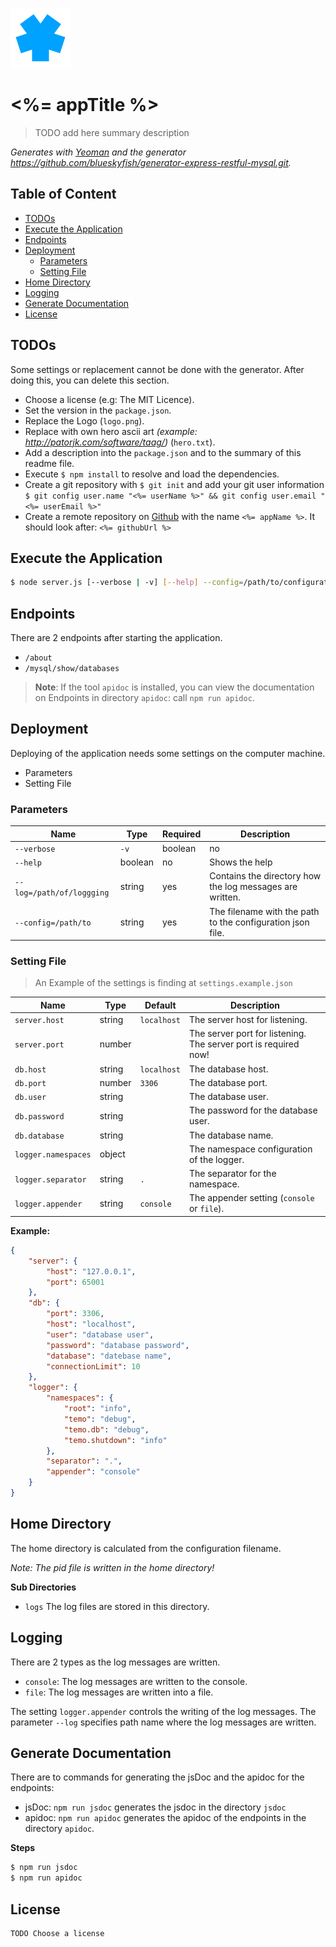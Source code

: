 
![<%= appTitle %>](logo.png)

# <%= appTitle %>

> TODO add here summary description

_Generates with [Yeoman][yeoman] and the generator <https://github.com/blueskyfish/generator-express-restful-mysql.git>._

## Table of Content

* [TODOs](#user-content-todos)
* [Execute the Application](#user-content-execute-the-application)
* [Endpoints](#user-content-endpoints)
* [Deployment](#user-content-deployment)
	* [Parameters](#user-content-parameters)
	* [Setting File](#user-content-setting-file)
* [Home Directory](#user-content-home-directory)
* [Logging](#user-content-logging)
* [Generate Documentation](#user-content-generate-documentation)
* [License](#user-content-license)

## TODOs

Some settings or replacement cannot be done with the generator. After doing this, you can delete this section.

* Choose a license (e.g: The MIT Licence).
* Set the version in the `package.json`.
* Replace the Logo (`logo.png`).
* Replace with own hero ascii art _(example: <http://patorjk.com/software/taag/>)_ (`hero.txt`).
* Add a description into the `package.json` and to the summary of this readme file.
* Execute `$ npm install` to resolve and load the dependencies.
* Create a git repository with `$ git init` and add your git user information `$ git config user.name "<%= userName %>" && git config user.email "<%= userEmail %>"`
* Create a remote repository on [Github][github] with the name `<%= appName %>`. It should look after: `<%= githubUrl %>`

## Execute the Application

```sh
$ node server.js [--verbose | -v] [--help] --config=/path/to/configuration.json
```

## Endpoints

There are 2 endpoints after starting the application.

* `/about`
* `/mysql/show/databases`

> **Note**: If the tool `apidoc` is installed, you can view the documentation on Endpoints in directory `apidoc`: call `npm run apidoc`.


## Deployment

Deploying of the application needs some settings on the computer machine.

* Parameters
* Setting File

### Parameters

Name                      | Type    | Required | Description
--------------------------|---------|----------|-------------------------------------------
`--verbose` | `-v`        | boolean | no       | Show more logging messages
`--help`                  | boolean | no       | Shows the help
`--log=/path/of/loggging` | string  | yes      | Contains the directory how the log messages are written.
`--config=/path/to`       | string  | yes      | The filename with the path to the configuration json file.


### Setting File

> An Example of the settings is finding at `settings.example.json`

Name                | Type    | Default     | Description
--------------------|---------|-------------|------------------------------------------
`server.host`       | string  | `localhost` | The server host for listening.
`server.port`       | number  |             | The server port for listening. The server port is required now!
`db.host`           | string  | `localhost` | The database host.
`db.port`           | number  | `3306`      | The database port.
`db.user`           | string  |             | The database user.
`db.password`       | string  |             | The password for the database user.
`db.database`       | string  |             | The database name.
`logger.namespaces` | object  |             | The namespace configuration of the logger.
`logger.separator`  | string  | `.`         | The separator for the namespace.
`logger.appender`   | string  | `console`   | The appender setting (`console` or `file`).


**Example:**

```json
{
    "server": {
        "host": "127.0.0.1",
        "port": 65001
    },
    "db": {
        "port": 3306,
        "host": "localhost",
        "user": "database user",
        "password": "database password",
        "database": "datebase name",
        "connectionLimit": 10
    },
    "logger": {
        "namespaces": {
            "root": "info",
            "temo": "debug",
            "temo.db": "debug",
            "temo.shutdown": "info"
        },
        "separator": ".",
        "appender": "console"
    }
}
```


## Home Directory

The home directory is calculated from the configuration filename.

*Note: The pid file is written in the home directory!*

**Sub Directories**

* `logs` The log files are stored in this directory.


## Logging

There are 2 types as the log messages are written.

* `console`: The log messages are written to the console.
* `file`: The log messages are written into a file.

The setting `logger.appender` controls the writing of the log messages. The parameter `--log` specifies path name where the log messages are written.

## Generate Documentation

There are to commands for generating the jsDoc and the apidoc for the endpoints:

* jsDoc: `npm run jsdoc` generates the jsdoc in the directory `jsdoc`
* apidoc: `npm run apidoc` generates the apidoc of the endpoints in the directory `apidoc`.

**Steps**

```sh
$ npm run jsdoc
$ npm run apidoc
```


## License

```
TODO Choose a license
```


[github]: https://github.com
[yeoman]: http://yeoman.io
